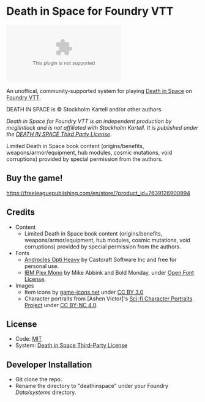 # Death in Space for Foundry VTT

![Latest Release Download Count](https://img.shields.io/github/downloads/fvtt-fria-ligan/deathinspace-foundry-vtt/latest/system.zip)

An unoffical, community-supported system for playing [Death in Space](https://deathinspace.com/) on [Foundry VTT](http://foundryvtt.com/).

DEATH IN SPACE is © Stockholm Kartell and/or other authors.

_Death in Space for Foundry VTT is an independent production by mcglintlock and is not affiliated with Stockholm Kartell. It is published under the [DEATH IN SPACE Third Party License](https://deathinspace.com/third-party-license/)_.

Limited Death in Space book content (origins/benefits, weapons/armor/equipment, hub modules, cosmic mutations, void corruptions) provided by special permission from the authors.

## Buy the game!

https://freeleaguepublishing.com/en/store/?product_id=7639126900994

## Credits

- Content
  - Limited Death in Space book content (origins/benefits, weapons/armor/equipment, hub modules, cosmic mutations, void corruptions) provided by special permission from the authors.
- Fonts
  - [Androcles Opti Heavy](https://www.whatfontis.com/AndroclesOpti-Heavy.font) by Castcraft Software Inc and free for personal use.
  - [IBM Plex Mono](https://fonts.google.com/specimen/IBM+Plex+Mono) by Mike Abbink and Bold Monday, under [Open Font License](https://scripts.sil.org/cms/scripts/page.php?site_id=nrsi&id=OFL).
- Images
  - Item icons by [game-icons.net](https://game-icons.net/) under [CC BY 3.0](https://creativecommons.org/licenses/by/3.0/)
  - Character portraits from [Ashen Victor]'s [Sci-fi Character Portraits Project](https://ashen-victor.itch.io/sci-fi-character-portraits-poject) under [CC BY-NC 4.0](https://creativecommons.org/licenses/by-nc/4.0/).

## License

- Code: [MIT](https://en.wikipedia.org/wiki/MIT_License)
- System: [Death in Space Third-Party License](https://deathinspace.com/third-party-license/)

## Developer Installation

- Git clone the repo.
- Rename the directory to "deathinspace" under your Foundry _Data/systems_ directory.
